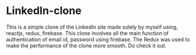 # LinkedIn-clone

This is a simple clone of the LinkedIn site made solely by myself using, reactjs, redux, firebase.
This clone involves all the main function of authentication of email id, password using firebase. The Redux was used to make the performance of the clone more smooth.
Do check it out.
